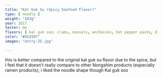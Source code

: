 ```yaml
---
title: "Kal Guk Su (Spicy Seafood Flavor)"
type: [ noodle ]
weight: "103g"
year: 2017
tester: me
flavors: [ kal guk soo; clams, mussels, anchovies, hot pepper paste, diamond-shaped noodles (with a thick middle and thin ends) ]
color: "#91d397"
images: "entry-25.jpg"
 
---
```


this is better compared to the original kal guk su flavor due to the spice, but I feel that it doesn't really compare to other Nongshim products (especially ramen products); i liked the noodle shape though
Kal guk soo

